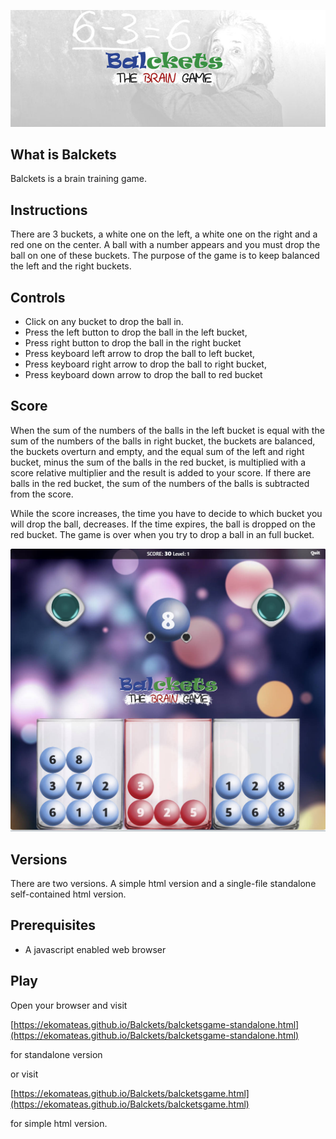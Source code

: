 ![Balckets](images/logos/balckets-fb-cover.jpg)

<div align="center">
  

</div>


## What is Balckets

Balckets is a brain training game.

## Instructions

There are 3 buckets, a white one on the left, a white one on the right and a red one on the center. A ball with a number appears and you must drop the ball on one of these buckets. The purpose of the game is to keep balanced the left and the right buckets.

## Controls

- Click on any bucket to drop the ball in.
- Press the left button to drop the ball in the left bucket,
- Press right button to drop the ball in the right bucket
- Press keyboard left arrow to drop the ball to left bucket,
- Press keyboard right arrow to drop the ball to right bucket,
- Press keyboard down arrow to drop the ball to red bucket

## Score

When the sum of the numbers of the balls in the left bucket is equal with the sum of the numbers of the balls in right bucket, the buckets are balanced, the buckets overturn and empty, and the equal sum of the left and right bucket, minus the sum of the balls in the red bucket, is multiplied with a score relative multiplier and the result is added to your score. If there are balls in the red bucket, the sum of the numbers of the balls is subtracted from the score.

While the score increases, the time you have to decide to which bucket you will drop the ball, decreases. If the time expires, the ball is dropped on the red bucket. The game is over when you try to drop a ball in an full bucket.

 <p align="center">
  <img src="screenshots/balckets-screenshot-1.jpg" />
</p>

## Versions

There are two versions. A simple html version and a single-file standalone self-contained html version.

## Prerequisites

- A javascript enabled web browser

## Play

Open your browser and visit 

[https://ekomateas.github.io/Balckets/balcketsgame-standalone.html](https://ekomateas.github.io/Balckets/balcketsgame-standalone.html) 

for standalone version

or visit 

[https://ekomateas.github.io/Balckets/balcketsgame.html](https://ekomateas.github.io/Balckets/balcketsgame.html) 

for simple html version.


